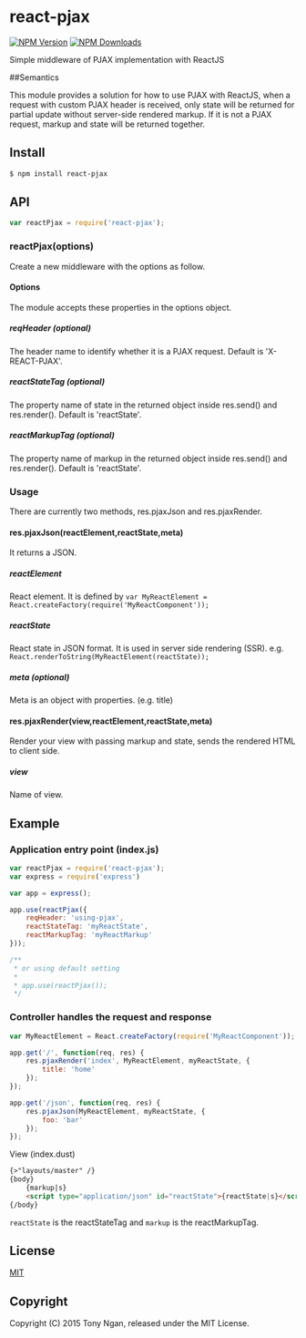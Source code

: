 # react-pjax

[![NPM Version][npm-image]][npm-url]
[![NPM Downloads][downloads-image]][downloads-url]

Simple middleware of PJAX implementation with ReactJS

##Semantics

This module provides a solution for how to use PJAX with ReactJS, when a request with custom PJAX header is received, only state will be returned for partial update without server-side rendered markup. If it is not a PJAX request, markup and state will be returned together.

## Install

```bash
$ npm install react-pjax
```

## API

```javascript
var reactPjax = require('react-pjax');
```

### reactPjax(options)

Create a new middleware with the options as follow.

#### Options

The module accepts these properties in the options object.

##### reqHeader (optional)

The header name to identify whether it is a PJAX request. Default is 'X-REACT-PJAX'.

##### reactStateTag (optional)

The property name of state in the returned object inside res.send() and res.render(). Default is 'reactState'.

##### reactMarkupTag (optional)

The property name of markup in the returned object inside res.send() and res.render(). Default is 'reactState'.

### Usage

There are currently two methods, res.pjaxJson and res.pjaxRender.

#### res.pjaxJson(reactElement,reactState,meta)

It returns a JSON.

##### reactElement

React element. It is defined by `var MyReactElement = React.createFactory(require('MyReactComponent'));`

##### reactState

React state in JSON format. It is used in server side rendering (SSR). e.g. `React.renderToString(MyReactElement(reactState));`

##### meta (optional)

Meta is an object with properties. (e.g. title)

#### res.pjaxRender(view,reactElement,reactState,meta)

Render your view with passing markup and state, sends the rendered HTML to client side.

##### view

Name of view.

## Example

### Application entry point (index.js)

```js
var reactPjax = require('react-pjax');
var express = require('express')

var app = express();

app.use(reactPjax({
    reqHeader: 'using-pjax',
    reactStateTag: 'myReactState',
    reactMarkupTag: 'myReactMarkup'
}));

/**
 * or using default setting
 *
 * app.use(reactPjax());
 */
```

### Controller handles the request and response

```js
var MyReactElement = React.createFactory(require('MyReactComponent'));

app.get('/', function(req, res) {
    res.pjaxRender('index', MyReactElement, myReactState, {
        title: 'home'
    });
});

app.get('/json', function(req, res) {
    res.pjaxJson(MyReactElement, myReactState, {
        foo: 'bar'
    });
});
```

View (index.dust)

```html
{>"layouts/master" /}
{body}
    {markup|s}
    <script type="application/json" id="reactState">{reactState|s}</script>
{/body}
```

`reactState` is the reactStateTag and `markup` is the reactMarkupTag.

## License

[MIT](LICENSE)

## Copyright

Copyright (C) 2015 Tony Ngan, released under the MIT License.

[npm-url]: https://npmjs.org/package/react-pjax
[npm-image]: https://img.shields.io/npm/v/react-pjax.svg
[downloads-url]: https://npmjs.org/package/react-pjax
[downloads-image]: https://img.shields.io/npm/dm/react-pjax.svg
